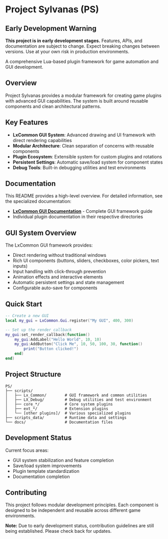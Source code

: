 # Project Sylvanas (PS)

## Early Development Warning

**This project is in early development stages.** Features, APIs, and documentation are subject to change. Expect breaking changes between versions. Use at your own risk in production environments.

A comprehensive Lua-based plugin framework for game automation and GUI development.

## Overview

Project Sylvanas provides a modular framework for creating game plugins with advanced GUI capabilities. The system is built around reusable components and clean architectural patterns.

## Key Features

- **LxCommon GUI System**: Advanced drawing and UI framework with direct rendering capabilities
- **Modular Architecture**: Clean separation of concerns with reusable components
- **Plugin Ecosystem**: Extensible system for custom plugins and rotations
- **Persistent Settings**: Automatic save/load system for component states
- **Debug Tools**: Built-in debugging utilities and test environments

## Documentation

This README provides a high-level overview. For detailed information, see the specialized documentation:

- **[LxCommon GUI Documentation](LxCommon_GUI_Documentation.md)** - Complete GUI framework guide
- Individual plugin documentation in their respective directories

## GUI System Overview

The LxCommon GUI framework provides:

- Direct rendering without traditional windows
- Rich UI components (buttons, sliders, checkboxes, color pickers, text inputs)
- Input handling with click-through prevention
- Animation effects and interactive elements
- Automatic persistent settings and state management
- Configurable auto-save for components

## Quick Start

```lua
-- Create a new GUI
local my_gui = LxCommon.Gui.register("My GUI", 400, 300)

-- Set up the render callback
my_gui:set_render_callback(function()
    my_gui:AddLabel("Hello World", 10, 10)
    my_gui:AddButton("Click Me", 10, 50, 100, 30, function()
        print("Button clicked!")
    end)
end)
```

## Project Structure

```
PS/
├── scripts/
│   ├── Lx_Common/        # GUI framework and common utilities
│   ├── LX_Debug/         # Debug utilities and test environment
│   ├── core_*/           # Core system plugins
│   ├── ext_*/            # Extension plugins
│   └── [other plugins]/  # Various specialized plugins
├── scripts_data/         # Runtime data and settings
└── docs/                 # Documentation files
```

## Development Status

Current focus areas:
- GUI system stabilization and feature completion
- Save/load system improvements
- Plugin template standardization
- Documentation completion

## Contributing

This project follows modular development principles. Each component is designed to be independent and reusable across different game environments.

**Note:** Due to early development status, contribution guidelines are still being established. Please check back for updates.
